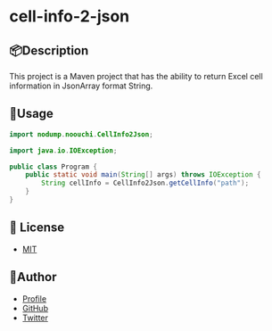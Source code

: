 # cell-info-2-json

## 📦Description
This project is a Maven project that has the ability to return Excel cell information in JsonArray format String.

## 💬Usage

```java
import nodump.noouchi.CellInfo2Json;

import java.io.IOException;

public class Program {
    public static void main(String[] args) throws IOException {
        String cellInfo = CellInfo2Json.getCellInfo("path");
    }
}
```

## 🎫 License

- [MIT](https://raw.githubusercontent.com/no-dumps/cell-info-2-json/main/LICENSE?token=AK3GOOWLWOHCLX7RATE5HWTASM3R6)

## 👀Author

- [Profile](https://naokioouchi.github.io/ooooouchi/)
- [GitHub](https://github.com/NaokiOouchi)
- [Twitter](https://twitter.com/NaoNoaNaoNoaN)
